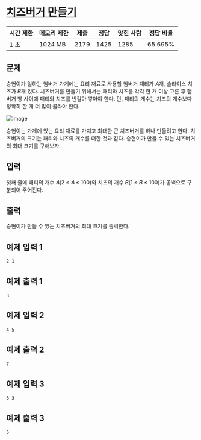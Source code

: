 # [치즈버거 만들기](https://www.acmicpc.net/problem/30017)

| 시간 제한 | 메모리 제한 | 제출 | 정답 | 맞힌 사람 | 정답 비율 |
| --- | --- | --- | --- | --- | --- |
| 1 초 | 1024 MB | 2179 | 1425 | 1285 | 65.695% |

## 문제

승현이가 일하는 햄버거 가게에는 요리 재료로 사용할 햄버거 패티가 𝐴개, 슬라이스 치즈가 𝐵개 있다. 치즈버거를 만들기 위해서는 패티와 치즈를 각각 한 개 이상 고른 후 햄버거 빵 사이에 패티와 치즈를 번갈아 쌓아야 한다. 단, 패티의 개수는 치즈의 개수보다 정확히 한 개 더 많이 골라야 한다.

![image](https://upload.acmicpc.net/4cc67b19-743a-4303-98d8-bdd1f0d0ca56/-/preview/)

승현이는 가게에 있는 요리 재료를 가지고 최대한 큰 치즈버거를 하나 만들려고 한다. 치즈버거의 크기는 패티와 치즈의 개수를 더한 것과 같다. 승현이가 만들 수 있는 치즈버거의 최대 크기를 구해보자.

## 입력

첫째 줄에 패티의 개수 𝐴(2 ≤ 𝐴 ≤ 100)와 치즈의 개수 𝐵(1 ≤ 𝐵 ≤ 100)가 공백으로 구분되어 주어진다.

## 출력

승현이가 만들 수 있는 치즈버거의 최대 크기를 출력한다.

## 예제 입력 1

```
2 1

```

## 예제 출력 1

```
3

```

## 예제 입력 2

```
4 5

```

## 예제 출력 2

```
7

```

## 예제 입력 3

```
3 3

```

## 예제 출력 3

```
5
```
